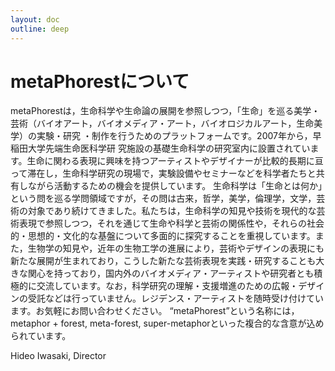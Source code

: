 ```yaml
---
layout: doc
outline: deep
---
```


# metaPhorestについて

metaPhorestは，生命科学や生命論の展開を参照しつつ，「生命」を巡る美学・芸術（バイオアート，バイオメディア・アート，バイオロジカルアート，生命美学）の実験・研究 ・制作を行うためのプラットフォームです。2007年から，早稲田大学先端生命医科学研 究施設の基礎生命科学の研究室内に設置されています。生命に関わる表現に興味を持つアーティストやデザイナーが比較的長期に亘って滞在し，生命科学研究の現場で，実験設備やセミナーなどを科学者たちと共有しながら活動するための機会を提供しています。
生命科学は「生命とは何か」という問を巡る学問領域ですが，その問は古来，哲学，美学，倫理学，文学，芸術の対象であり続けてきました。私たちは，生命科学の知見や技術を現代的な芸術表現で参照しつつ，それを通じて生命や科学と芸術の関係性や，それらの社会的・思想的・文化的な基盤について多面的に探究することを重視しています。また，生物学の知見や，近年の生物工学の進展により，芸術やデザインの表現にも新たな展開が生まれており，こうした新たな芸術表現を実践・研究することも大きな関心を持っており，国内外のバイオメディア・アーティストや研究者とも積極的に交流しています。なお，科学研究の理解・支援増進のための広報・デザインの受託などは行っていません。レジデンス・アーティストを随時受け付けています。お気軽にお問い合わせください。
“metaPhorest”という名称には，metaphor + forest, meta-forest, super-metaphorといった複合的な含意が込められています。

Hideo Iwasaki, Director

